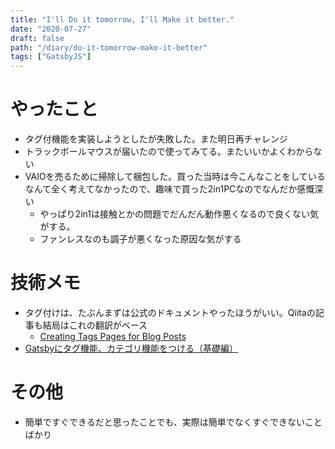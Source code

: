 ```yaml
---
title: "I'll Do it tomorrow, I'll Make it better."
date: "2020-07-27"
draft: false
path: "/diary/do-it-tomorrow-make-it-better"
tags: ["GatsbyJS"]
---
```


# やったこと

+ タグ付機能を実装しようとしたが失敗した。また明日再チャレンジ
+ トラックボールマウスが届いたので使ってみてる。またいいかよくわからない
+ VAIOを売るために掃除して梱包した。買った当時は今こんなことをしているなんて全く考えてなかったので、趣味で買った2in1PCなのでなんだか感慨深い
  + やっぱり2in1は接触とかの問題でだんだん動作悪くなるので良くない気がする。
  + ファンレスなのも調子が悪くなった原因な気がする
  
# 技術メモ

+ タグ付けは、たぶんまずは公式のドキュメントやったほうがいい。Qiitaの記事も結局はこれの翻訳がベース
  + [Creating Tags Pages for Blog Posts](https://www.gatsbyjs.org/docs/adding-tags-and-categories-to-blog-posts/)
+ [Gatsbyにタグ機能、カテゴリ機能をつける（基礎編）](https://qiita.com/yoshiki-0428/items/71d80713ffc264cf40f1)

# その他

+ 簡単ですぐできるだと思ったことでも、実際は簡単でなくすぐできないことばかり

